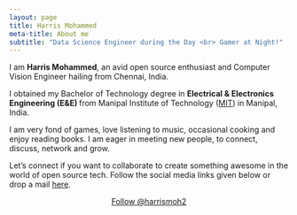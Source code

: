 ```yaml
---
layout: page
title: Harris Mohammed
meta-title: About me
subtitle: "Data Science Engineer during the Day <br> Gamer at Night!"
---
```



<div id="aboutme-section">

<p class="about-text">
<span class="fa fa-briefcase about-icon"></span>
  I am <strong>Harris Mohammed</strong>, an avid open source enthusiast and Computer Vision Engineer hailing from Chennai, India.
</p>

<p class="about-text">
<span class="fa fa-graduation-cap about-icon"></span>
I obtained my Bachelor of Technology degree in <strong>Electrical & Electronics Engineering (E&E) </strong>from Manipal Institute of Technology (<a target="_blank" href="https://manipal.edu/mit.html">MIT</a>) in Manipal, India.
</p>

<p class="about-text">
<span class="fa fa-heart about-icon"></span>
I am very fond of games, love listening to music, occasional cooking and enjoy reading books. I am eager in meeting new people, to connect, discuss, network and grow.
</p>

<p class="about-text">
<span class="fa fa-envelope about-icon"></span>
Let’s connect if you want to collaborate to create something awesome in the world of open source tech. Follow the social media links given below or drop a mail <a target="_blank" href="mailto:harris.datascientist@gmail.com">here</a>.
</p>


<center>
	<a href="https://twitter.com/harrismoh2" class="twitter-follow-button" data-size="large" data-show-count="false">Follow @harrismoh2</a>
	<script async src="//platform.twitter.com/widgets.js" charset="utf-8"></script>
</center>
<br>
